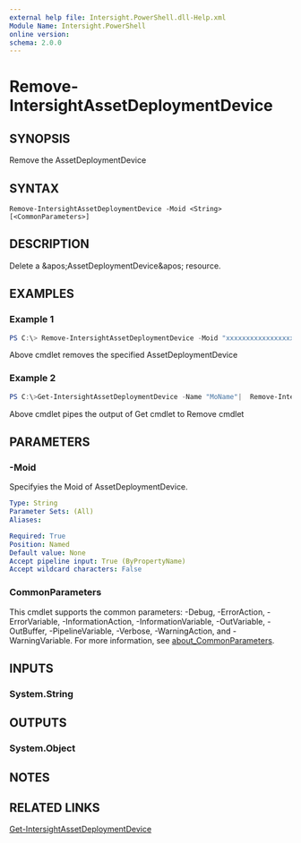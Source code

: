 ```yaml
---
external help file: Intersight.PowerShell.dll-Help.xml
Module Name: Intersight.PowerShell
online version:
schema: 2.0.0
---
```


# Remove-IntersightAssetDeploymentDevice

## SYNOPSIS
Remove the AssetDeploymentDevice

## SYNTAX

```
Remove-IntersightAssetDeploymentDevice -Moid <String> [<CommonParameters>]
```

## DESCRIPTION
Delete a &amp;apos;AssetDeploymentDevice&amp;apos; resource.

## EXAMPLES

### Example 1
```powershell
PS C:\> Remove-IntersightAssetDeploymentDevice -Moid "xxxxxxxxxxxxxxxxxxxxxxxxxxx"
```
Above cmdlet removes the specified AssetDeploymentDevice 

### Example 2
```powershell
PS C:\>Get-IntersightAssetDeploymentDevice -Name "MoName"|  Remove-IntersightAssetDeploymentDevice
```
Above cmdlet pipes the output of Get cmdlet to Remove cmdlet

## PARAMETERS

### -Moid
Specifyies the Moid of AssetDeploymentDevice.

```yaml
Type: String
Parameter Sets: (All)
Aliases:

Required: True
Position: Named
Default value: None
Accept pipeline input: True (ByPropertyName)
Accept wildcard characters: False
```

### CommonParameters
This cmdlet supports the common parameters: -Debug, -ErrorAction, -ErrorVariable, -InformationAction, -InformationVariable, -OutVariable, -OutBuffer, -PipelineVariable, -Verbose, -WarningAction, and -WarningVariable. For more information, see [about_CommonParameters](http://go.microsoft.com/fwlink/?LinkID=113216).

## INPUTS

### System.String

## OUTPUTS

### System.Object
## NOTES

## RELATED LINKS

[Get-IntersightAssetDeploymentDevice](./Get-IntersightAssetDeploymentDevice.md)

